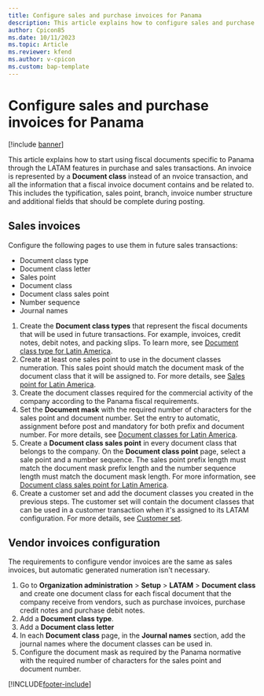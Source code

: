 ```yaml
---
title: Configure sales and purchase invoices for Panama
description: This article explains how to configure sales and purchase invoices for a company located in Panama. 
author: Cpicon85
ms.date: 10/11/2023
ms.topic: Article
ms.reviewer: kfend
ms.author: v-cpicon
ms.custom: bap-template
---
```


# Configure sales and purchase invoices for Panama

[!include [banner](../../includes/banner.md)]

This article explains how to start using fiscal documents specific to Panama through the LATAM features in purchase and sales transactions.
An invoice is represented by a **Document class** instead of an nvoice transaction, and all the information that a fiscal invoice document contains and be related to. This includes the typification, sales point, branch, invoice number structure and additional fields that should be complete during posting.

## Sales invoices

Configure the following pages to use them in future sales transactions:
	
- Document class type
- Document class letter
- Sales point
- Document class
- Document class sales point
- Number sequence
- Journal names

1. Create the **Document class types** that represent the fiscal documents that will be used in future transactions. For example, invoices, credit notes, debit notes, and packing slips. To learn more, see [Document class type for Latin America](ltm-core-document-class-type.md).
2. Create at least one sales point to use in the document classes numeration. This sales point should match the document mask of the document class that it will be assigned to. For more details, see [Sales point for Latin America](ltm-core-sales-point-prefixes.md).
3. Create the document classes required for the commercial activity of the company according to the Panama fiscal requirements.
4. Set the **Document mask** with the required number of characters for the sales point and document number. Set the entry to automatic, assignment before post and mandatory for both prefix and document number. For more details, see [Document classes for Latin America](ltm-core-document-class.md).
5. Create a **Document class sales point** in every document class that belongs to the company. On the **Document class point** page, select a sale point and a number sequence. The sales point prefix length must match the document mask prefix length and the number sequence length must match the document mask length. For more information, see [Document class sales point for Latin America](tm-core-document-class-sales-point.md).
6. Create a customer set and add the document classes you created in the previous steps. The customer set will contain the document classes that can be used in a customer transaction when it's assigned to its LATAM configuration. For more details, see [Customer set](ltm-core-customers-set.md).

## Vendor invoices configuration
The requirements to configure vendor invoices are the same as sales invoices, but automatic generated numeration isn't necessary. 

1. Go to **Organization administration** > **Setup** > **LATAM** > **Document class** and create one document class for each fiscal document that the company receive from vendors, such as purchase invoices, purchase credit notes and purchase debit notes. 
2. Add a **Document class type**.
3. Add a **Document class letter**
4. In each **Document class** page, in the **Journal names** section, add the journal names where the document classes can be used in. 
5. Configure the document mask as required by the Panama normative with the required number of characters for the sales point and document number.




[!INCLUDE[footer-include](../../../includes/footer-banner.md)]

